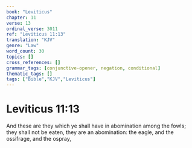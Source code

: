 ```yaml
---
book: "Leviticus"
chapter: 11
verse: 13
ordinal_verse: 3011
ref: "Leviticus 11:13"
translation: "KJV"
genre: "Law"
word_count: 30
topics: []
cross_references: []
grammar_tags: [conjunctive-opener, negation, conditional]
thematic_tags: []
tags: ["Bible","KJV","Leviticus"]
---
```


# Leviticus 11:13

And these are they which ye shall have in abomination among the fowls; they shall not be eaten, they are an abomination: the eagle, and the ossifrage, and the ospray,
